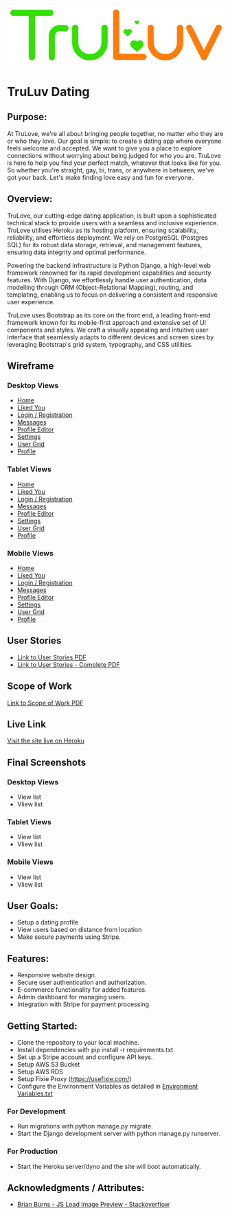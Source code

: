 ![TruLuv Logo](/static/images/truluvlogo.png)
# TruLuv Dating
## Purpose:
At TruLove, we're all about bringing people together, no matter who they are or who they love. Our goal is simple: to create a dating app where everyone feels welcome and accepted. We want to give you a place to explore connections without worrying about being judged for who you are. TruLove is here to help you find your perfect match, whatever that looks like for you. So whether you're straight, gay, bi, trans, or anywhere in between, we've got your back. Let's make finding love easy and fun for everyone.

## Overview:
TruLove, our cutting-edge dating application, is built upon a sophisticated technical stack to provide users with a seamless and inclusive experience. TruLove utilises Heroku as its hosting platform, ensuring scalability, reliability, and effortless deployment. We rely on PostgreSQL (Postgres SQL) for its robust data storage, retrieval, and management features, ensuring data integrity and optimal performance.

Powering the backend infrastructure is Python Django, a high-level web framework renowned for its rapid development capabilities and security features. With Django, we effortlessly handle user authentication, data modelling through ORM (Object-Relational Mapping), routing, and templating, enabling us to focus on delivering a consistent and responsive user experience.

TruLove uses Bootstrap as its core on the front end, a leading front-end framework known for its mobile-first approach and extensive set of UI components and styles. We craft a visually appealing and intuitive user interface that seamlessly adapts to different devices and screen sizes by leveraging Bootstrap's grid system, typography, and CSS utilities.


## Wireframe
### Desktop Views
- [Home](/GitMedia/WireFrames/Desktop%20Wireframes/Home.png)
- [Liked You](/GitMedia/WireFrames/Desktop%20Wireframes/Liked%20You.png)
- [Login / Registration](/GitMedia/WireFrames/Desktop%20Wireframes/Login.png)
- [Messages](/GitMedia/WireFrames/Desktop%20Wireframes/Messages.png)
- [Profile Editor](/GitMedia/WireFrames/Desktop%20Wireframes/Profile%20Editor.png)
- [Settings](/GitMedia/WireFrames/Desktop%20Wireframes/Settings.png)
- [User Grid](/GitMedia/WireFrames/Desktop%20Wireframes/User%20Grid.png)
- [Profile](/GitMedia/WireFrames/Desktop%20Wireframes/Profile.png)

### Tablet Views
- [Home](/GitMedia/WireFrames/Tablet%20View/Home.png)
- [Liked You](/GitMedia/WireFrames/Tablet%20View/Liked%20You.png)
- [Login / Registration](/GitMedia/WireFrames/Tablet%20View/Login.png)
- [Messages](/GitMedia/WireFrames/Tablet%20View/Messages.png)
- [Profile Editor](/GitMedia/WireFrames/Tablet%20View/Profile%20Editor.png)
- [Settings](/GitMedia/WireFrames/Tablet%20View/Settings.png)
- [User Grid](/GitMedia/WireFrames/Tablet%20View/User%20Grid.png)
- [Profile](/GitMedia/WireFrames/Tablet%20View/Profile.png)
### Mobile Views
- [Home](/GitMedia/WireFrames/Mobile%20View/Home.png)
- [Liked You](/GitMedia/WireFrames/Mobile%20View/Liked%20You.png)
- [Login / Registration](/GitMedia/WireFrames/Mobile%20View/Home.png)
- [Messages](/GitMedia/WireFrames/Mobile%20View/Messages.png)
- [Profile Editor](/GitMedia/WireFrames/Mobile%20View/Profile%20Editor.png)
- [Settings](/GitMedia/WireFrames/Mobile%20View/Settings.png)
- [User Grid](/GitMedia/WireFrames/Mobile%20View/User%20Grid.png)
- [Profile](/GitMedia/WireFrames/Mobile%20View/Profile.png)

## User Stories
- [Link to User Stories PDF](/GitMedia/TruLuv%20User%20Stories.pdf)
- [Link to User Stories - Complete PDF](/GitMedia/TruLuv%20User%20Stories%20-%20Complete.pdf)

## Scope of Work
[Link to Scope of Work PDF](/GitMedia/Project%20Scope%20of%20Work%20-%20TruLuv.pdf)
## Live Link
[Visit the site live on Heroku](http://truluv-23cf9458fd34.herokuapp.com/)


## Final Screenshots
### Desktop Views
- View list
- Vliew list
### Tablet Views
- View list
- Vliew list
### Mobile Views
- View list
- Vliew list

## User Goals:
- Setup a dating profile
- View users based on distance from location
- Make secure payments using Stripe.

## Features:
- Responsive website design.
- Secure user authentication and authorization.
- E-commerce functionality for added features.
- Admin dashboard for managing users.
- Integration with Stripe for payment processing.

## Getting Started:
- Clone the repository to your local machine.
- Install dependencies with pip install -r requirements.txt.
- Set up a Stripe account and configure API keys.
- Setup AWS S3 Bucket
- Setup AWS RDS 
- Setup Fixie Proxy (https://usefixie.com/)
- Configure the Environment Variables as detailed in [Environment Variables.txt](/Environment%20Variables.txt)
### For Development
- Run migrations with python manage.py migrate.
- Start the Django development server with python manage.py runserver.
### For Production
- Start the Heroku server/dyno and the site will boot automatically.

## Acknowledgments / Attributes:

- [Brian Burns - JS Load Image Preview - Stackoverflow](https://stackoverflow.com/a/27165977)

